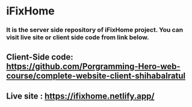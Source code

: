 # iFixHome

### It is the server side repository of iFixHome project. You can visit live site or client side code from link below.

## Client-Side code: https://github.com/Porgramming-Hero-web-course/complete-website-client-shihabalratul

## Live site : https://ifixhome.netlify.app/
